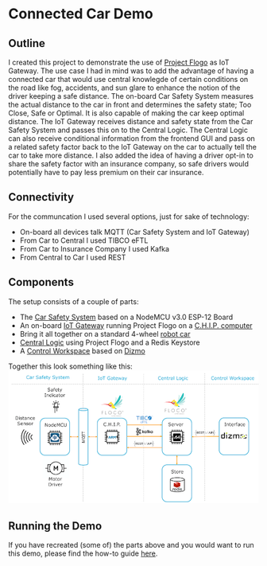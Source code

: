 # Connected Car Demo
## Outline
I created this project to demonstrate the use of [Project Flogo](http://flogo.io) as IoT Gateway.
The use case I had in mind was to add the advantage of having a connected car that would use central knowlegde of certain conditions on the road like fog, accidents, and sun glare to enhance the notion of the driver keeping a safe distance.
The on-board Car Safety System measures the actual distance to the car in front and determines the safety state; Too Close, Safe or Optimal. It is also capable of making the car keep optimal distance.
The IoT Gateway receives distance and safety state from the Car Safety System and passes this on to the Central Logic.
The Central Logic can also receive conditional information from the frontend GUI and pass on a related safety factor back to the IoT Gateway on the car to actually tell the car to take more distance.
I also added the idea of having a driver opt-in to share the safety factor with an insurance company, so safe drivers would potentially have to pay less premium on their car insurance.
## Connectivity
For the communcation I used several options, just for sake of technology:

 - On-board all devices talk MQTT (Car Safety System and IoT Gateway)
 - From Car to Central I used TIBCO eFTL
 - From Car to Insurance Company I used Kafka
 - From Central to Car I used REST

## Components
The setup consists of a couple of parts:

 - The [Car Safety System](car-safety-system/) based on a NodeMCU v3.0 ESP-12 Board
 - An on-board [IoT Gateway](iot-gateway/) running Project Flogo on a [C.H.I.P. computer](https://getchip.com/pages/chip)
 - Bring it all together on a standard 4-wheel [robot car](robot-car)
 - [Central Logic](central-logic/) using Project Flogo and a Redis Keystore
 - A [Control Workspace](workspace/) based on [Dizmo](https://www.dizmo.com/)

Together this look something like this:
![The complete setup](setup.png)

## Running the Demo
If you have recreated (some of) the parts above and you would want to run this demo, please find the how-to guide [here](running-the-demo/).
